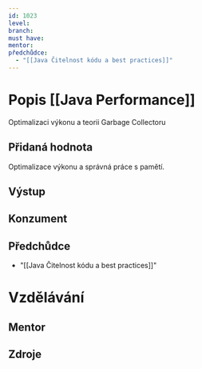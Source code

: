 ```yaml
---
id: 1023
level: 
branch: 
must have: 
mentor: 
předchůdce: 
  - "[[Java Čitelnost kódu a best practices]]"
---
```



# Popis [[Java Performance]]
Optimalizaci výkonu a teorii Garbage Collectoru

## Přidaná hodnota
Optimalizace výkonu a správná práce s pamětí.

## Výstup


## Konzument


## Předchůdce

  - "[[Java Čitelnost kódu a best practices]]"

# Vzdělávání


## Mentor


## Zdroje